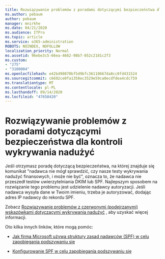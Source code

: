 ```yaml
---
title: Rozwiązywanie problemów z poradami dotyczącymi bezpieczeństwa dla kontroli wykrywania nadużyć
ms.author: pebaum
author: pebaum
manager: mnirkhe
ms.date: 04/21/2020
ms.audience: ITPro
ms.topic: article
ms.service: o365-administration
ROBOTS: NOINDEX, NOFOLLOW
localization_priority: Normal
ms.assetid: 96ebe3c5-66ea-4662-98b7-052c2181c2f3
ms.custom:
- "275"
- "3100004"
ms.openlocfilehash: e42b498070bf5d9bfc36110667da8cc0fd431524
ms.sourcegitcommit: c6692ce0fa1358ec3529e59ca0ecdfdea4cdc759
ms.translationtype: MT
ms.contentlocale: pl-PL
ms.lasthandoff: 09/14/2020
ms.locfileid: "47658420"
---
```

# <a name="troubleshooting-the-safety-tip-for-fraud-detection-checks"></a>Rozwiązywanie problemów z poradami dotyczącymi bezpieczeństwa dla kontroli wykrywania nadużyć

Jeśli otrzymasz poradę dotyczącą bezpieczeństwa, na której znajduje się komunikat "nadawca nie mógł sprawdzić, czy nasze testy wykrywania nadużyć finansowych, i może nie być", oznacza to, że nadawca nie przeszedł testów uwierzytelniania DKIM lub SPF. Najlepszym sposobem na rozwiązanie tego problemu jest udzielenie nadawcy autoryzacji. Jeśli nadawca wysyła dane w Twoim imieniu, trzeba je autoryzować, dodając adres IP nadawcy do rekordu SPF.
  
Zobacz [Rozwiązywanie problemów z czerwonymi (podejrzanymi) wskazówkami dotyczącymi wykrywania nadużyć](https://blogs.msdn.microsoft.com/tzink/2016/11/02/troubleshooting-the-red-suspicious-safety-tip-for-fraud-detection-checks/) , aby uzyskać więcej informacji.
  
Oto kilka innych linków, które mogą pomóc:
  
- [Jak firma Microsoft używa struktury zasad nadawców (SPF) w celu zapobiegania podszywaniu się](https://docs.microsoft.com/microsoft-365/security/office-365-security/how-office-365-uses-spf-to-prevent-spoofing)

- [Konfigurowanie SPF w celu zapobiegania podszywaniu się](https://docs.microsoft.com/microsoft-365/security/office-365-security/set-up-spf-in-office-365-to-help-prevent-spoofing)
